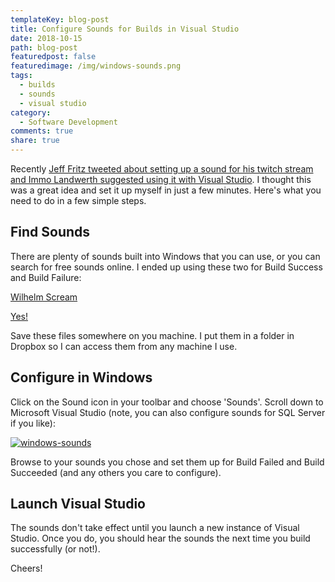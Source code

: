 ```yaml
---
templateKey: blog-post
title: Configure Sounds for Builds in Visual Studio
date: 2018-10-15
path: blog-post
featuredpost: false
featuredimage: /img/windows-sounds.png
tags:
  - builds
  - sounds
  - visual studio
category:
  - Software Development
comments: true
share: true
---
```


Recently [Jeff Fritz tweeted about setting up a sound for his twitch stream and Immo Landwerth suggested using it with Visual Studio](https://twitter.com/csharpfritz/status/1051867245574586369). I thought this was a great idea and set it up myself in just a few minutes. Here's what you need to do in a few simple steps.

## Find Sounds

There are plenty of sounds built into Windows that you can use, or you can search for free sounds online. I ended up using these two for Build Success and Build Failure:

[Wilhelm Scream](https://bigsoundbank.com/detail-0477-wilhelm-scream.html)

[Yes!](http://www.pacdv.com/sounds/voices/yes-1.wav)

Save these files somewhere on you machine. I put them in a folder in Dropbox so I can access them from any machine I use.

## Configure in Windows

Click on the Sound icon in your toolbar and choose 'Sounds'. Scroll down to Microsoft Visual Studio (note, you can also configure sounds for SQL Server if you like):

[![windows-sounds](/img/windows-sounds.png)](/img/windows-sounds.png)

Browse to your sounds you chose and set them up for Build Failed and Build Succeeded (and any others you care to configure).

## Launch Visual Studio

The sounds don't take effect until you launch a new instance of Visual Studio. Once you do, you should hear the sounds the next time you build successfully (or not!).

Cheers!
